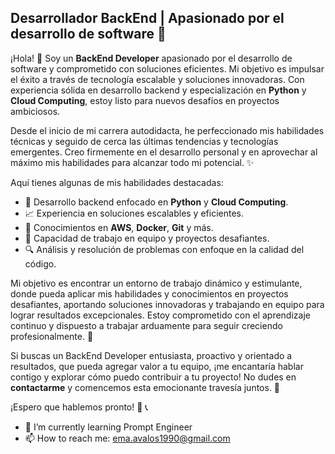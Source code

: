 ## Desarrollador BackEnd | Apasionado por el desarrollo de software  🚀

¡Hola!  👋  Soy un **BackEnd Developer** apasionado por el desarrollo de software y comprometido con soluciones eficientes. Mi objetivo es impulsar el éxito a través de tecnología escalable y soluciones innovadoras. Con experiencia sólida en desarrollo backend y especialización en **Python** y **Cloud Computing**, estoy listo para nuevos desafíos en proyectos ambiciosos.

Desde el inicio de mi carrera autodidacta, he perfeccionado mis habilidades técnicas y seguido de cerca las últimas tendencias y tecnologías emergentes. Creo firmemente en el desarrollo personal y en aprovechar al máximo mis habilidades para alcanzar todo mi potencial.  ✨

Aquí tienes algunas de mis habilidades destacadas:

- 🔧  Desarrollo backend enfocado en **Python** y **Cloud Computing**.
- 📈  Experiencia en soluciones escalables y eficientes.
- 🔩  Conocimientos en **AWS**, **Docker**, **Git** y más.
- 🤝  Capacidad de trabajo en equipo y proyectos desafiantes.
- 🔍  Análisis y resolución de problemas con enfoque en la calidad del código.

Mi objetivo es encontrar un entorno de trabajo dinámico y estimulante, donde pueda aplicar mis habilidades y conocimientos en proyectos desafiantes, aportando soluciones innovadoras y trabajando en equipo para lograr resultados excepcionales. Estoy comprometido con el aprendizaje continuo y dispuesto a trabajar arduamente para seguir creciendo profesionalmente.  🚀

Si buscas un BackEnd Developer entusiasta, proactivo y orientado a resultados, que pueda agregar valor a tu equipo, ¡me encantaría hablar contigo y explorar cómo puedo contribuir a tu proyecto! No dudes en **contactarme** y comencemos esta emocionante travesía juntos.  🤝

¡Espero que hablemos pronto!  💬 📞

- 🌱  I’m currently learning Prompt Engineer
- 📫  How to reach me:  ema.avalos1990@gmail.com
  
